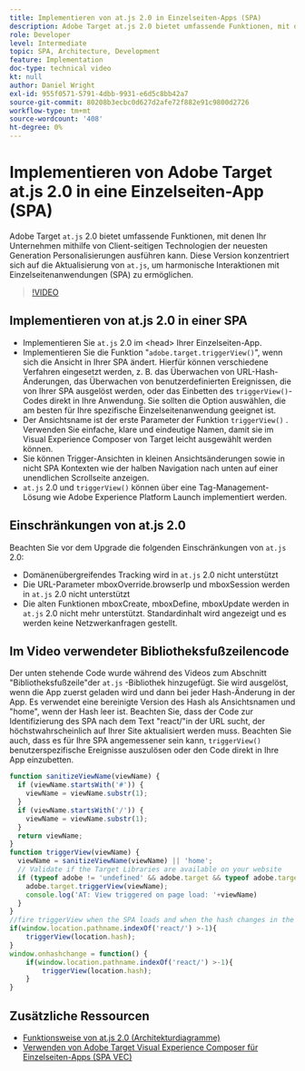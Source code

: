 ```yaml
---
title: Implementieren von at.js 2.0 in Einzelseiten-Apps (SPA)
description: Adobe Target at.js 2.0 bietet umfassende Funktionen, mit denen Ihr Unternehmen mithilfe von Client-seitigen Technologien der neuesten Generation Personalisierungen ausführen kann. Führen Sie diese Schritte aus, um at.js 2.0 in einer Einzelseiten-App (SPA) zu implementieren.
role: Developer
level: Intermediate
topic: SPA, Architecture, Development
feature: Implementation
doc-type: technical video
kt: null
author: Daniel Wright
exl-id: 955f0571-5791-4dbb-9931-e6d5c8bb42a7
source-git-commit: 80208b3ecbc0d627d2afe72f882e91c9800d2726
workflow-type: tm+mt
source-wordcount: '408'
ht-degree: 0%
---
```


# Implementieren von Adobe Target at.js 2.0 in eine Einzelseiten-App (SPA)

Adobe Target `at.js` 2.0 bietet umfassende Funktionen, mit denen Ihr Unternehmen mithilfe von Client-seitigen Technologien der neuesten Generation Personalisierungen ausführen kann. Diese Version konzentriert sich auf die Aktualisierung von `at.js`, um harmonische Interaktionen mit Einzelseitenanwendungen (SPA) zu ermöglichen.

>[!VIDEO](https://video.tv.adobe.com/v/26248?quality=12)

## Implementieren von at.js 2.0 in einer SPA

* Implementieren Sie `at.js` 2.0 im &lt;head> Ihrer Einzelseiten-App.
* Implementieren Sie die Funktion &quot;`adobe.target.triggerView()`&quot;, wenn sich die Ansicht in Ihrer SPA ändert. Hierfür können verschiedene Verfahren eingesetzt werden, z. B. das Überwachen von URL-Hash-Änderungen, das Überwachen von benutzerdefinierten Ereignissen, die von Ihrer SPA ausgelöst werden, oder das Einbetten des `triggerView()`-Codes direkt in Ihre Anwendung. Sie sollten die Option auswählen, die am besten für Ihre spezifische Einzelseitenanwendung geeignet ist.
* Der Ansichtsname ist der erste Parameter der Funktion `triggerView()` . Verwenden Sie einfache, klare und eindeutige Namen, damit sie im Visual Experience Composer von Target leicht ausgewählt werden können.
* Sie können Trigger-Ansichten in kleinen Ansichtsänderungen sowie in nicht SPA Kontexten wie der halben Navigation nach unten auf einer unendlichen Scrollseite anzeigen.
* `at.js` 2.0 und `triggerView()` können über eine Tag-Management-Lösung wie Adobe Experience Platform Launch implementiert werden.

## Einschränkungen von at.js 2.0

Beachten Sie vor dem Upgrade die folgenden Einschränkungen von `at.js` 2.0:

* Domänenübergreifendes Tracking wird in `at.js` 2.0 nicht unterstützt
* Die URL-Parameter mboxOverride.browserIp und mboxSession werden in `at.js` 2.0 nicht unterstützt
* Die alten Funktionen mboxCreate, mboxDefine, mboxUpdate werden in `at.js` 2.0 nicht mehr unterstützt. Standardinhalt wird angezeigt und es werden keine Netzwerkanfragen gestellt.

## Im Video verwendeter Bibliotheksfußzeilencode

Der unten stehende Code wurde während des Videos zum Abschnitt &quot;Bibliotheksfußzeile&quot;der `at.js` -Bibliothek hinzugefügt. Sie wird ausgelöst, wenn die App zuerst geladen wird und dann bei jeder Hash-Änderung in der App. Es verwendet eine bereinigte Version des Hash als Ansichtsnamen und &quot;home&quot;, wenn der Hash leer ist. Beachten Sie, dass der Code zur Identifizierung des SPA nach dem Text &quot;react/&quot;in der URL sucht, der höchstwahrscheinlich auf Ihrer Site aktualisiert werden muss. Beachten Sie auch, dass es für Ihre SPA angemessener sein kann, `triggerView()` benutzerspezifische Ereignisse auszulösen oder den Code direkt in Ihre App einzubetten.

```javascript
function sanitizeViewName(viewName) {
  if (viewName.startsWith('#')) {
    viewName = viewName.substr(1);
  }
  if (viewName.startsWith('/')) {
    viewName = viewName.substr(1);
  }
  return viewName;
}
function triggerView(viewName) {
  viewName = sanitizeViewName(viewName) || 'home';
  // Validate if the Target Libraries are available on your website
  if (typeof adobe != 'undefined' && adobe.target && typeof adobe.target.triggerView === 'function') {
    adobe.target.triggerView(viewName);
    console.log('AT: View triggered on page load: '+viewName)
  }
}
//fire triggerView when the SPA loads and when the hash changes in the SPA
if(window.location.pathname.indexOf('react/') >-1){
    triggerView(location.hash);
}
window.onhashchange = function() {
    if(window.location.pathname.indexOf('react/') >-1){
        triggerView(location.hash);
    }
}
```

## Zusätzliche Ressourcen

* [Funktionsweise von at.js 2.0 (Architekturdiagramme)](understanding-how-atjs-20-works.md)
* [Verwenden von Adobe Target Visual Experience Composer für Einzelseiten-Apps (SPA VEC)](../experiences/use-the-visual-experience-composer-for-single-page-applications.md)

